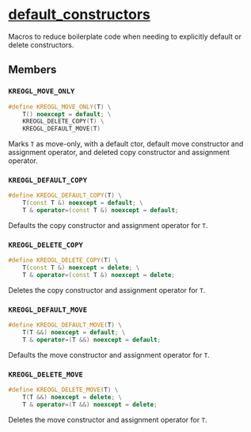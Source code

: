 # [default_constructors](default_constructors.hpp)

Macros to reduce boilerplate code when needing to explicitly default or delete constructors.

## Members

### `KREOGL_MOVE_ONLY`

```cpp
#define KREOGL_MOVE_ONLY(T) \
	T() noexcept = default; \
	KREOGL_DELETE_COPY(T) \
	KREOGL_DEFAULT_MOVE(T)
```

Marks `T` as move-only, with a default ctor, default move constructor and assignment operator, and deleted copy constructor and assignment operator.

### `KREOGL_DEFAULT_COPY`

```cpp
#define KREOGL_DEFAULT_COPY(T) \
	T(const T &) noexcept = default; \
	T & operator=(const T &) noexcept = default;
```

Defaults the copy constructor and assignment operator for `T`.

### `KREOGL_DELETE_COPY`

```cpp
#define KREOGL_DELETE_COPY(T) \
	T(const T &) noexcept = delete; \
	T & operator=(const T &) noexcept = delete;
```

Deletes the copy constructor and assignment operator for `T`.

### `KREOGL_DEFAULT_MOVE`

```cpp
#define KREOGL_DEFAULT_MOVE(T) \
	T(T &&) noexcept = default; \
	T & operator=(T &&) noexcept = default;
```

Defaults the move constructor and assignment operator for `T`.

### `KREOGL_DELETE_MOVE`

```cpp
#define KREOGL_DELETE_MOVE(T) \
	T(T &&) noexcept = delete; \
	T & operator=(T &&) noexcept = delete;
```

Deletes the move constructor and assignment operator for `T`.
